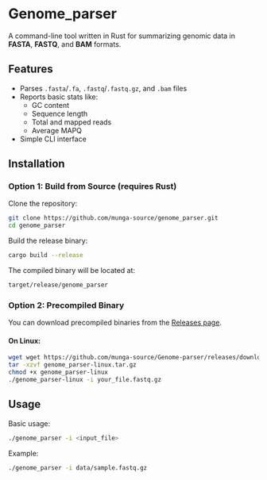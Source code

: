# Genome_parser

A command-line tool written in Rust for summarizing genomic data in **FASTA**, **FASTQ**, and **BAM** formats.

##  Features

- Parses `.fasta`/`.fa`, `.fastq`/`.fastq.gz`, and `.bam` files
- Reports basic stats like:
  - GC content
  - Sequence length
  - Total and mapped reads
  - Average MAPQ
- Simple CLI interface


## Installation


### Option 1: Build from Source (requires Rust)

Clone the repository:

```bash
git clone https://github.com/munga-source/genome_parser.git
cd genome_parser

```
Build the release binary:

```bash
cargo build --release

```

The compiled binary will be located at:

```bash
target/release/genome_parser

```

### Option 2: Precompiled Binary

You can download precompiled binaries from the [Releases page](https://github.com/munga-source/Genome-parser/releases).

#### On Linux:
```bash
wget wget https://github.com/munga-source/Genome-parser/releases/download/v0.1.0/genome_parser-linux.tar.gz
tar -xzvf genome_parser-linux.tar.gz
chmod +x genome_parser-linux
./genome_parser-linux -i your_file.fastq.gz


```

 ## Usage

 Basic usage:

```bash
./genome_parser -i <input_file>

```


Example:

```bash
./genome_parser -i data/sample.fastq.gz
```

